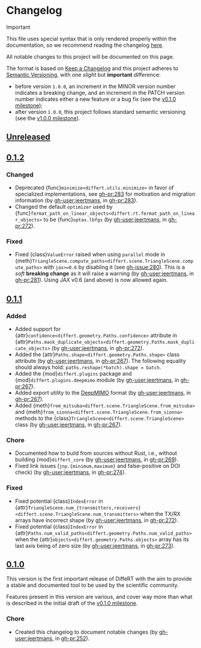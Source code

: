 # Changelog

> [!IMPORTANT]
>
> This file uses special syntax that is only rendered properly
> within the documentation, so we recommend reading the changelog
> [here](https://differt.readthedocs.io/latest/changelog.html).

<!-- start changelog-preamble -->

All notable changes to this project will be documented on this page.

The format is based on [Keep a Changelog](https://keepachangelog.com/en/1.0.0/)
and this project adheres to [Semantic Versioning](https://semver.org/spec/v2.0.0.html),
with one *slight* but **important** difference:
- before version `1.0.0`, an increment in the MINOR version number indicates a breaking change, and an increment in the PATCH version number indicates either a new feature or a bug fix (see the [v0.1.0 milestone](https://github.com/jeertmans/DiffeRT/milestone/1));
- after version `1.0.0`, this project follows standard semantic versioning (see the [v1.0.0 milestone](https://github.com/jeertmans/DiffeRT/milestone/2)).

<!-- end changelog-preamble -->

## [Unreleased](https://github.com/jeertmans/DiffeRT/compare/v0.1.2...HEAD)

<!-- start changelog -->

## [0.1.2](https://github.com/jeertmans/DiffeRT/compare/v0.1.1...v0.1.2)

### Changed

- Deprecated {func}`minimize<differt.utils.minimize>` in favor of specialized implementations, see <gh-pr:283> for motivation and migration information (by <gh-user:jeertmans>, in <gh-pr:283>).
- Changed the default `optimizer` used by {func}`fermat_path_on_linear_objects<differt.rt.fermat_path_on_linear_objects>` to be {func}`optax.lbfgs` (by <gh-user:jeertmans>, in <gh-pr:272>).

### Fixed

- Fixed {class}`ValueError` raised when using `parallel` mode in {meth}`TriangleScene.compute_paths<differt.scene.TriangleScene.compute_paths>` with `jax>=0.6` by disabling it (see <gh-issue:280>). This is a *soft* **breaking change** as it will raise a warning (by <gh-user:jeertmans>, in <gh-pr:281>). Using JAX v0.6 (and above) is now allowed again.

## [0.1.1](https://github.com/jeertmans/DiffeRT/compare/v0.1.0...v0.1.1)

### Added

- Added support for {attr}`confidence<differt.geometry.Paths.confidence>` attribute in {attr}`Paths.mask_duplicate_objects<differt.geometry.Paths.mask_duplicate_objects>` (by <gh-user:jeertmans>, in <gh-pr:272>).
- Added the {attr}`Paths.shape<differt.geometry.Paths.shape>` class attribute (by <gh-user:jeertmans>, in <gh-pr:267>).
  The following equality should always hold: `paths.reshape(*batch).shape = batch`.
- Added the {mod}`differt.plugins` package and {mod}`differt.plugins.deepmimo` module (by <gh-user:jeertmans>, in <gh-pr:267>).
- Added export utility to the [DeepMIMO](https://github.com/DeepMIMO) format (by <gh-user:jeertmans>, in <gh-pr:267>).
- Added {meth}`from_mitsuba<differt.scene.TriangleScene.from_mitsuba>` and {meth}`from_sionna<differt.scene.TriangleScene.from_sionna>` methods to the {class}`TriangleScene<differt.scene.TriangleScene>` class (by <gh-user:jeertmans>, in <gh-pr:267>).

### Chore

- Documented how to build from sources without Rust, i.e., without building {mod}`differt_core` (by <gh-user:jeertmans>, in <gh-pr:269>).
- Fixed link issues (`jnp.{minimum,maximum}` and false-positive on DOI check) (by <gh-user:jeertmans>, in <gh-pr:274>).

### Fixed

- Fixed potential {class}`IndexError` in {attr}`TriangleScene.num_{transmitters,receivers}<differt.scene.TriangleScene.num_transmitters>` when the TX/RX arrays have incorrect shape (by <gh-user:jeertmans>, in <gh-pr:272>).
- Fixed potential {class}`IndexError` in {attr}`Paths.num_valid_paths<differt.geometry.Paths.num_valid_paths>` when the {attr}`objects<differt.geometry.Paths.objects>` array has its last axis being of zero size (by <gh-user:jeertmans>, in <gh-pr:273>).

## [0.1.0](https://github.com/jeertmans/DiffeRT/tree/v0.1.0)

This version is the first important release of DiffeRT with the aim to provide
a stable and documented tool to be used by the scientific community.

Features present in this version are various, and cover way more than what is described in the initial draft
of the [v0.1.0 milestone](https://github.com/jeertmans/DiffeRT/milestone/1).

### Chore

- Created this changelog to document notable changes (by <gh-user:jeertmans>, in <gh-pr:252>).

<!-- end changelog -->
